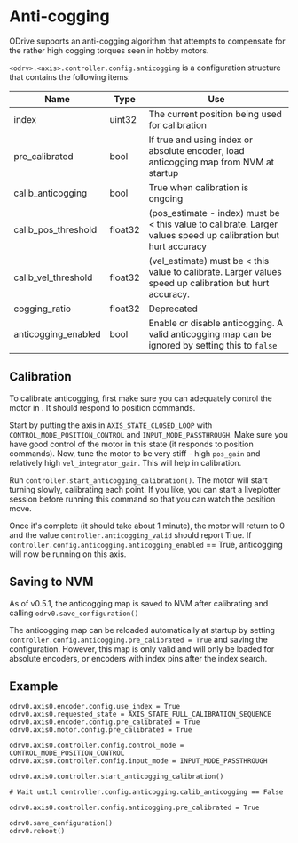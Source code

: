 # Anti-cogging

ODrive supports an anti-cogging algorithm that attempts to compensate for the rather high cogging torques seen in hobby motors.

`<odrv>.<axis>.controller.config.anticogging` is a configuration structure that contains the following items:

Name | Type | Use
-- | -- | --
index | uint32 | The current position being used for calibration
pre_calibrated | bool | If true and using index or absolute encoder, load anticogging map from NVM at startup
calib_anticogging | bool | True when calibration is ongoing
calib_pos_threshold | float32 | (pos_estimate - index) must be < this value to calibrate.  Larger values speed up calibration but hurt accuracy
calib_vel_threshold | float32 | (vel_estimate) must be < this value to calibrate.  Larger values speed up calibration but hurt accuracy.
cogging_ratio | float32 | Deprecated
anticogging_enabled | bool | Enable or disable anticogging.  A valid anticogging map can be ignored by setting this to `false`

## Calibration

To calibrate anticogging, first make sure you can adequately control the motor in .  It should respond to position commands.

Start by putting the axis in `AXIS_STATE_CLOSED_LOOP` with `CONTROL_MODE_POSITION_CONTROL` and `INPUT_MODE_PASSTHROUGH`.  Make sure you have good control of the motor in this state (it responds to position commands).  Now, tune the motor to be very stiff - high `pos_gain` and relatively high `vel_integrator_gain`.  This will help in calibration.

Run `controller.start_anticogging_calibration()`.  The motor will start turning slowly, calibrating each point.  If you like, you can start a liveplotter session before running this command so that you can watch the position move.

Once it's complete (it should take about 1 minute), the motor will return to 0 and the value `controller.anticogging_valid` should report True.  If `controller.config.anticogging.anticogging_enabled` == True, anticogging will now be running on this axis.

## Saving to NVM

As of v0.5.1, the anticogging map is saved to NVM after calibrating and calling `odrv0.save_configuration()`

The anticogging map can be reloaded automatically at startup by setting `controller.config.anticogging.pre_calibrated = True` and saving the configuration.  However, this map is only valid and will only be loaded for absolute encoders, or encoders with index pins after the index search.

## Example

``` Py
odrv0.axis0.encoder.config.use_index = True
odrv0.axis0.requested_state = AXIS_STATE_FULL_CALIBRATION_SEQUENCE
odrv0.axis0.encoder.config.pre_calibrated = True
odrv0.axis0.motor.config.pre_calibrated = True

odrv0.axis0.controller.config.control_mode = CONTROL_MODE_POSITION_CONTROL
odrv0.axis0.controller.config.input_mode = INPUT_MODE_PASSTHROUGH

odrv0.axis0.controller.start_anticogging_calibration()

# Wait until controller.config.anticogging.calib_anticogging == False

odrv0.axis0.controller.config.anticogging.pre_calibrated = True

odrv0.save_configuration()
odrv0.reboot()
```